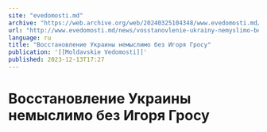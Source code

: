 ```yaml
---
site: "evedomosti.md"
archive: "https://web.archive.org/web/20240325104348/www.evedomosti.md/news/vosstanovlenie-ukrainy-nemyslimo-bez-igorya-grosu"
url: "http://www.evedomosti.md/news/vosstanovlenie-ukrainy-nemyslimo-bez-igorya-grosu"
language: ru
title: "Восстановление Украины немыслимо без Игоря Гросу"
publication: '[[Moldavskie Vedomosti]]'
published: 2023-12-13T17:27
---
```


# Восстановление Украины немыслимо без Игоря Гросу

